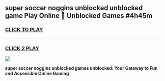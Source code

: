 
## super soccer noggins unblocked unblocked game Play Online 👋 Unblocked Games #4h45m
<h3>
<a href="https://premium.freeplayer.one?title=super_soccer_noggins_unblocked&ref=21F">CLICK TO PLAY</a></h3>
<hr>

<h3>
<a href="https://premium.freeplayer.one?title=super_soccer_noggins_unblocked&ref=21F">CLICK 2 PLAY</a>
  
</h3>

<a href="https://premium.freeplayer.one?title=super_soccer_noggins_unblocked&ref=21F/"><img src="https://clearcache.store/games.png"></a>


**super soccer noggins unblocked games unblocked: Your Gateway to Fun and Accessible Online Gaming**
